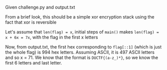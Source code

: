 Given challenge.py and output.txt

From a brief look, this should be a simple xor encryption stack using the fact that xor is reversible

Let's assume that `len(flag) = x`, initial steps of `main()` makes `len(flag) = x + 6x = 7x`, with the flag in the first x letters

Now, from output.txt, the first hex corresponding to `flag[::1]` (which is just the whole flag) is 994 hex letters. Assuming ASCII, it is 497 ASCII letters and so x = 71. We know that the format is `DUCTF{(a-z_)*}`, so we know the first 6 letters and last letter.


